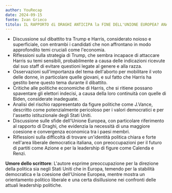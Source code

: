 ```yaml
---
author: YouRecap
date: 2024-09-15
fonte: Ivan Grieco
titolo: IL RAPPORTO di DRAGHI ANTICIPA la FINE DELL'UNIONE EUROPEA? ANALISI con COSTANTINO DE BLASI
---
```


- Discussione sul dibattito tra Trump e Harris, considerato noioso e superficiale, con entrambi i candidati che non affrontano in modo approfondito temi cruciali come l'economia.
- Riflessioni sulla strategia di Trump, che sembra incapace di attaccare Harris su temi sensibili, probabilmente a causa delle indicazioni ricevute dal suo staff di evitare questioni legate al genere e alla razza.
- Osservazioni sull'importanza del tema dell'aborto per mobilitare il voto delle donne, in particolare quelle giovani, e sul fatto che Harris ha gestito bene questo tema durante il dibattito.
- Critiche alle politiche economiche di Harris, che si ritiene possano spaventare gli elettori indecisi, a causa della loro continuità con quelle di Biden, considerate inadeguate.
- Analisi del rischio rappresentato da figure politiche come J.Vance, descritto come potenzialmente pericoloso per i valori democratici e per l'assetto istituzionale degli Stati Uniti.
- Discussione sulle sfide dell'Unione Europea, con particolare riferimento al rapporto di Draghi, che evidenzia la necessità di una maggiore coesione e convergenza economica tra i paesi membri.
- Riflessioni sulla difficoltà di trovare un'identità politica chiara e forte nell'area liberale democratica italiana, con preoccupazioni per il futuro di partiti come Azione e per la leadership di figure come Calenda e Renzi.

**Umore dello scrittore**: L'autore esprime preoccupazione per la direzione della politica sia negli Stati Uniti che in Europa, temendo per la stabilità democratica e la coesione dell'Unione Europea, mentre mostra un orientamento politico liberale e una certa disillusione nei confronti delle attuali leadership politiche.
